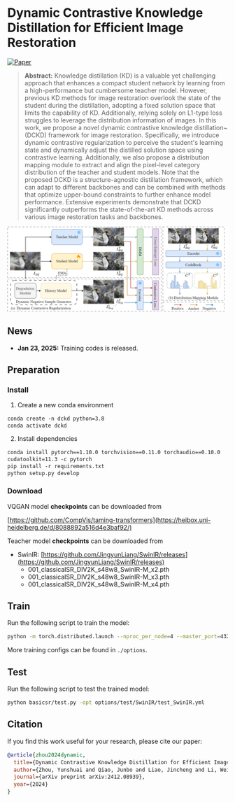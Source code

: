# Dynamic Contrastive Knowledge Distillation for Efficient Image Restoration

[![Paper](https://img.shields.io/badge/Paper-arXiv-blue)](https://arxiv.org/abs/2412.08939) 

> **Abstract:** 
Knowledge distillation (KD) is a valuable yet challenging approach that enhances a compact student network by learning from a high-performance but cumbersome teacher model. However, previous KD methods for image restoration overlook the state of the student during the distillation, adopting a fixed solution space that limits the capability of KD. Additionally, relying solely on L1-type loss struggles to leverage the distribution information of images. In this work, we propose a novel dynamic contrastive knowledge distillation~(DCKD) framework for image restoration. Specifically, we introduce dynamic contrastive regularization to perceive the student's learning state and dynamically adjust the distilled solution space using contrastive learning. Additionally, we also propose a distribution mapping module to extract and align the pixel-level category distribution of the teacher and student models. Note that the proposed DCKD is a structure-agnostic distillation framework, which can adapt to different backbones and can be combined with methods that optimize upper-bound constraints to further enhance model performance. Extensive experiments demonstrate that DCKD significantly outperforms the state-of-the-art KD methods across various image restoration tasks and backbones.

![DCKD](DCKD.png)

## News

- **Jan 23, 2025:** Training codes is released.

## Preparation

### Install

1. Create a new conda environment
```
conda create -n dckd python=3.8
conda activate dckd
```

2. Install dependencies
```
conda install pytorch==1.10.0 torchvision==0.11.0 torchaudio==0.10.0 cudatoolkit=11.3 -c pytorch
pip install -r requirements.txt
python setup.py develop
```

### Download

VQGAN model **checkpoints** can be downloaded from

[https://github.com/CompVis/taming-transformers](https://heibox.uni-heidelberg.de/d/8088892a516d4e3baf92/)

Teacher model **checkpoints** can be downloaded from

- SwinIR: [https://github.com/JingyunLiang/SwinIR/releases](https://github.com/JingyunLiang/SwinIR/releases)
  - 001_classicalSR_DIV2K_s48w8_SwinIR-M_x2.pth
  - 001_classicalSR_DIV2K_s48w8_SwinIR-M_x3.pth
  - 001_classicalSR_DIV2K_s48w8_SwinIR-M_x4.pth

## Train

Run the following script to train the model:

```sh
python -m torch.distributed.launch --nproc_per_node=4 --master_port=4321 basicsr/train.py -opt options/train/SwinIR/train_SwinIR_SRx2_DCKD.yml --launcher pytorch
```

More training configs can be found in `./options`. 

## Test

Run the following script to test the trained model:

```sh
python basicsr/test.py -opt options/test/SwinIR/test_SwinIR.yml
```

## Citation

If you find this work useful for your research, please cite our paper:

```bibtex
@article{zhou2024dynamic,
  title={Dynamic Contrastive Knowledge Distillation for Efficient Image Restoration},
  author={Zhou, Yunshuai and Qiao, Junbo and Liao, Jincheng and Li, Wei and Li, Simiao and Xie, Jiao and Shen, Yunhang and Hu, Jie and Lin, Shaohui},
  journal={arXiv preprint arXiv:2412.08939},
  year={2024}
}
```
